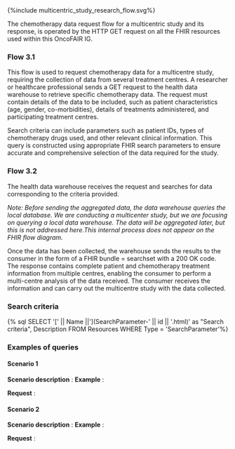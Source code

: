 <div>{%include multicentric_study_research_flow.svg%}</div>

The chemotherapy data request flow for a multicentric study and its response, is operated by the HTTP GET request on all the FHIR resources used within this OncoFAIR IG.

### Flow 3.1

This flow is used to request chemotherapy data for a multicentre study, requiring the collection of data from several treatment centres. A researcher or healthcare professional sends a GET request to the health data warehouse to retrieve specific chemotherapy data. The request must contain details of the data to be included, such as patient characteristics (age, gender, co-morbidities), details of treatments administered, and participating treatment centres.

Search criteria can include parameters such as patient IDs, types of chemotherapy drugs used, and other relevant clinical information. This query is constructed using appropriate FHIR search parameters to ensure accurate and comprehensive selection of the data required for the study.

### Flow 3.2

The health data warehouse receives the request and searches for data corresponding to the criteria provided. 

*Note: Before sending the aggregated data, the data warehouse queries the local database. We are conducting a multicenter study, but we are focusing on querying a local data warehouse. The data will be aggregated later, but this is not addressed here.This internal process does not appear on the FHIR flow diagram.*

Once the data has been collected, the warehouse sends the results to the consumer in the form of a FHIR bundle = searchset with a 200 OK code. The response contains complete patient and chemotherapy treatment information from multiple centres, enabling the consumer to perform a multi-centre analysis of the data received. The consumer receives the information and can carry out the multicentre study with the data collected.



### Search criteria

{% sql SELECT '[' || Name ||'](SearchParameter-' || id || '.html)' as "Search criteria", Description FROM Resources WHERE Type = 'SearchParameter'%}

### Examples of queries

#### Scenario 1

__Scenario description__ : 
__Example__ : 

__Request__ : 


#### Scenario 2

__Scenario description__ : 
__Example__ : 

__Request__ : 
